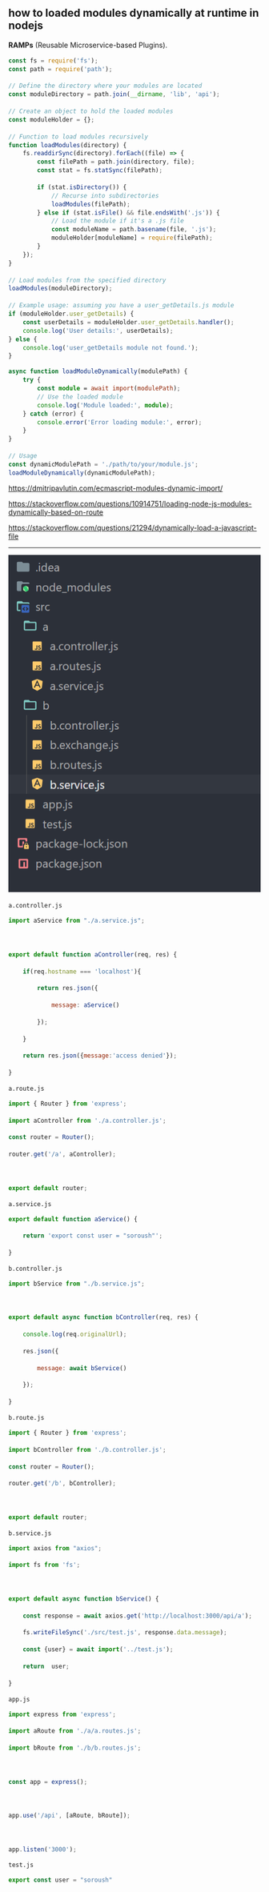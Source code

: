 ## how to loaded modules dynamically at runtime in nodejs

**RAMPs** (Reusable Microservice-based Plugins).

```ts
const fs = require('fs');
const path = require('path');

// Define the directory where your modules are located
const moduleDirectory = path.join(__dirname, 'lib', 'api');

// Create an object to hold the loaded modules
const moduleHolder = {};

// Function to load modules recursively
function loadModules(directory) {
    fs.readdirSync(directory).forEach((file) => {
        const filePath = path.join(directory, file);
        const stat = fs.statSync(filePath);

        if (stat.isDirectory()) {
            // Recurse into subdirectories
            loadModules(filePath);
        } else if (stat.isFile() && file.endsWith('.js')) {
            // Load the module if it's a .js file
            const moduleName = path.basename(file, '.js');
            moduleHolder[moduleName] = require(filePath);
        }
    });
}

// Load modules from the specified directory
loadModules(moduleDirectory);

// Example usage: assuming you have a user_getDetails.js module
if (moduleHolder.user_getDetails) {
    const userDetails = moduleHolder.user_getDetails.handler();
    console.log('User details:', userDetails);
} else {
    console.log('user_getDetails module not found.');
}

```

```ts
async function loadModuleDynamically(modulePath) {
    try {
        const module = await import(modulePath);
        // Use the loaded module
        console.log('Module loaded:', module);
    } catch (error) {
        console.error('Error loading module:', error);
    }
}

// Usage
const dynamicModulePath = './path/to/your/module.js';
loadModuleDynamically(dynamicModulePath);

```

https://dmitripavlutin.com/ecmascript-modules-dynamic-import/

https://stackoverflow.com/questions/10914751/loading-node-js-modules-dynamically-based-on-route

https://stackoverflow.com/questions/21294/dynamically-load-a-javascript-file

---

![](./Images/Pasted%20image%2020240425185143.png)

`a.controller.js`
```js
import aService from "./a.service.js";

  

export default function aController(req, res) {

    if(req.hostname === 'localhost'){

        return res.json({

            message: aService()

        });

    }

    return res.json({message:'access denied'});

}
```

`a.route.js`
```js
import { Router } from 'express';

import aController from './a.controller.js';

const router = Router();

router.get('/a', aController);

  

export default router;
```

`a.service.js`
```js
export default function aService() {

    return 'export const user = "soroush"';

}
```

`b.controller.js`
```js
import bService from "./b.service.js";

  

export default async function bController(req, res) {

    console.log(req.originalUrl);

    res.json({

        message: await bService()

    });

}
```

`b.route.js`
```js
import { Router } from 'express';

import bController from './b.controller.js';

const router = Router();

router.get('/b', bController);

  

export default router;
```

`b.service.js`
```js
import axios from "axios";

import fs from 'fs';

  

export default async function bService() {

    const response = await axios.get('http://localhost:3000/api/a');

    fs.writeFileSync('./src/test.js', response.data.message);

    const {user} = await import('../test.js');

    return  user;

}
```

`app.js`
```js
import express from 'express';

import aRoute from './a/a.routes.js';

import bRoute from './b/b.routes.js';

  

const app = express();

  

app.use('/api', [aRoute, bRoute]);

  

app.listen('3000');
```

`test.js`
```js
export const user = "soroush"
```